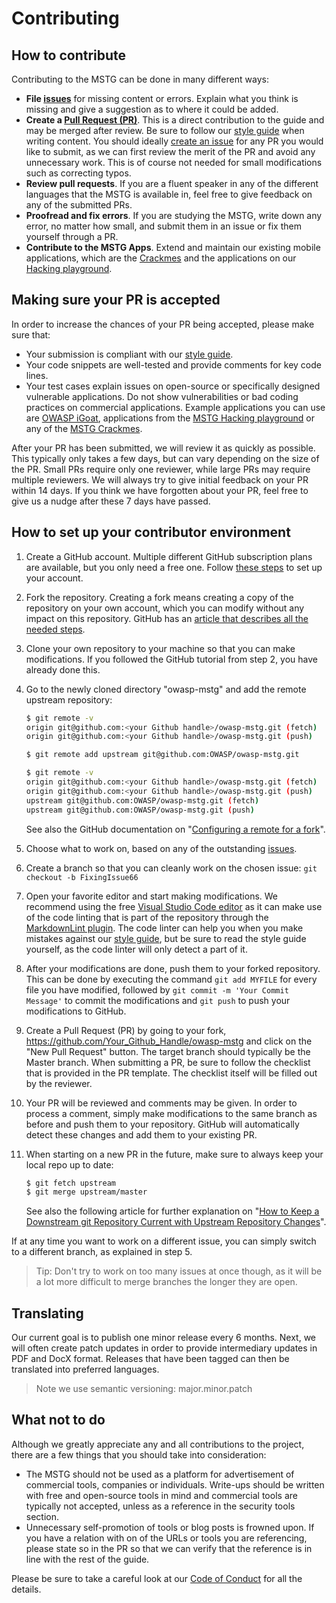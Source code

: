 # Contributing

## How to contribute

Contributing to the MSTG can be done in many different ways:

- **File [issues](https://github.com/OWASP/owasp-mstg/issues "MSTG Issues")** for missing content or errors. Explain what you think is missing and give a suggestion as to where it could be added.
- **Create a [Pull Request (PR)](https://github.com/OWASP/owasp-mstg/pulls "Create a pull request")**. This is a direct contribution to the guide and may be merged after review. Be sure to follow our [style guide](https://github.com/OWASP/owasp-mstg/blob/master/style_guide.md "MSTG Style Guide") when writing content. You should ideally [create an issue](https://github.com/OWASP/owasp-mstg/issues "MSTG Issues") for any PR you would like to submit, as we can first review the merit of the PR and avoid any unnecessary work. This is of course not needed for small modifications such as correcting typos.
- **Review pull requests**. If you are a fluent speaker in any of the different languages that the MSTG is available in, feel free to give feedback on any of the submitted PRs.
- **Proofread and fix errors**. If you are studying the MSTG, write down any error, no matter how small, and submit them in an issue or fix them yourself through a PR.
- **Contribute to the MSTG Apps**. Extend and maintain our existing mobile applications, which are the [Crackmes](https://github.com/OWASP/owasp-mstg/tree/master/Crackmes "MSTG Crackmes") and the applications on our [Hacking playground](https://github.com/OWASP/MSTG-Hacking-Playground "MSTG Hacking Playground").

## Making sure your PR is accepted

In order to increase the chances of your PR being accepted, please make sure that:

- Your submission is compliant with our [style guide](https://github.com/OWASP/owasp-mstg/blob/master/style_guide.md "MSTG Style Guide").
- Your code snippets are well-tested and provide comments for key code lines.
- Your test cases explain issues on open-source or specifically designed vulnerable applications. Do not show vulnerabilities or bad coding practices on commercial applications. Example applications you can use are [OWASP iGoat](https://www.owasp.org/index.php/OWASP_iGoat_Tool_Project "OWASP iGoat"), applications from the [MSTG Hacking playground](https://github.com/OWASP/MSTG-Hacking-Playground "MSTG Hacking Playground") or any of the [MSTG Crackmes](https://github.com/OWASP/owasp-mstg/tree/master/Crackmes "MSTG Crackmes").

After your PR has been submitted, we will review it as quickly as possible. This typically only takes a few days, but can vary depending on the size of the PR. Small PRs require only one reviewer, while large PRs may require multiple reviewers. We will always try to give initial feedback on your PR within 14 days. If you think we have forgotten about your PR, feel free to give us a nudge after these 7 days have passed.

## How to set up your contributor environment

1. Create a GitHub account. Multiple different GitHub subscription plans are available, but you only need a free one. Follow [these steps](https://help.github.com/en/articles/signing-up-for-a-new-github-account "Signing up for a new GitHub account") to set up your account.
2. Fork the repository. Creating a fork means creating a copy of the repository on your own account, which you can modify without any impact on this repository. GitHub has an [article that describes all the needed steps](https://help.github.com/en/articles/fork-a-repo "Fork a repo").
3. Clone your own repository to your machine so that you can make modifications. If you followed the GitHub tutorial from step 2, you have already done this.
4. Go to the newly cloned directory "owasp-mstg" and add the remote upstream repository:

    ```bash
    $ git remote -v
    origin git@github.com:<your Github handle>/owasp-mstg.git (fetch)
    origin git@github.com:<your Github handle>/owasp-mstg.git (push)

    $ git remote add upstream git@github.com:OWASP/owasp-mstg.git

    $ git remote -v
    origin git@github.com:<your Github handle>/owasp-mstg.git (fetch)
    origin git@github.com:<your Github handle>/owasp-mstg.git (push)
    upstream git@github.com:OWASP/owasp-mstg.git (fetch)
    upstream git@github.com:OWASP/owasp-mstg.git (push)
    ```

    See also the GitHub documentation on "[Configuring a remote for a fork](https://help.github.com/en/articles/configuring-a-remote-for-a-fork "Configuring a remote for a fork")".
5. Choose what to work on, based on any of the outstanding [issues](https://github.com/OWASP/owasp-mstg/issues "MSTG Issues").
6. Create a branch so that you can cleanly work on the chosen issue: `git checkout -b FixingIssue66`
7. Open your favorite editor and start making modifications. We recommend using the free [Visual Studio Code editor](https://code.visualstudio.com "Visual Studio Code") as it can make use of the code linting that is part of the repository through the [MarkdownLint plugin](https://github.com/DavidAnson/vscode-markdownlint#install "MarkdownLint plugin"). The code linter can help you when you make mistakes against our [style guide](https://github.com/OWASP/owasp-mstg/blob/master/style_guide.md "MSTG Style Guide"), but be sure to read the style guide yourself, as the code linter will only detect a part of it.
8. After your modifications are done, push them to your forked repository. This can be done by executing the command `git add MYFILE` for every file you have modified, followed by `git commit -m 'Your Commit Message'` to commit the modifications and `git push` to push your modifications to GitHub.
9. Create a Pull Request (PR) by going to your fork, <https://github.com/Your_Github_Handle/owasp-mstg> and click on the "New Pull Request" button. The target branch should typically be the Master branch. When submitting a PR, be sure to follow the checklist that is provided in the PR template. The checklist itself will be filled out by the reviewer.
10. Your PR will be reviewed and comments may be given. In order to process a comment, simply make modifications to the same branch as before and push them to your repository. GitHub will automatically detect these changes and add them to your existing PR.
11. When starting on a new PR in the future, make sure to always keep your local repo up to date:

    ```bash
    $ git fetch upstream
    $ git merge upstream/master
    ```

    See also the following article for further explanation on "[How to Keep a Downstream git Repository Current with Upstream Repository Changes](https://medium.com/sweetmeat/how-to-keep-a-downstream-git-repository-current-with-upstream-repository-changes-10b76fad6d97 "How to Keep a Downstream git Repository Current with Upstream Repository Changes")".

If at any time you want to work on a different issue, you can simply switch to a different branch, as explained in step 5.

> Tip: Don't try to work on too many issues at once though, as it will be a lot more difficult to merge branches the longer they are open.

## Translating

Our current goal is to publish one minor release every 6 months. Next, we will often create patch updates in order to provide intermediary updates in PDF and DocX format. Releases that have been tagged can then be translated into preferred languages.

> Note we use semantic versioning: major.minor.patch

## What not to do

Although we greatly appreciate any and all contributions to the project, there are a few things that you should take into consideration:

- The MSTG should not be used as a platform for advertisement of commercial tools, companies or individuals. Write-ups should be written with free and open-source tools in mind and commercial tools are typically not accepted, unless as a reference in the security tools section.
- Unnecessary self-promotion of tools or blog posts is frowned upon. If you have a relation with on of the URLs or tools you are referencing, please state so in the PR so that we can verify that the reference is in line with the rest of the guide.

Please be sure to take a careful look at our [Code of Conduct](https://github.com/OWASP/owasp-mstg/blob/master/CODE_OF_CONDUCT.md "Code of Conduct") for all the details.
